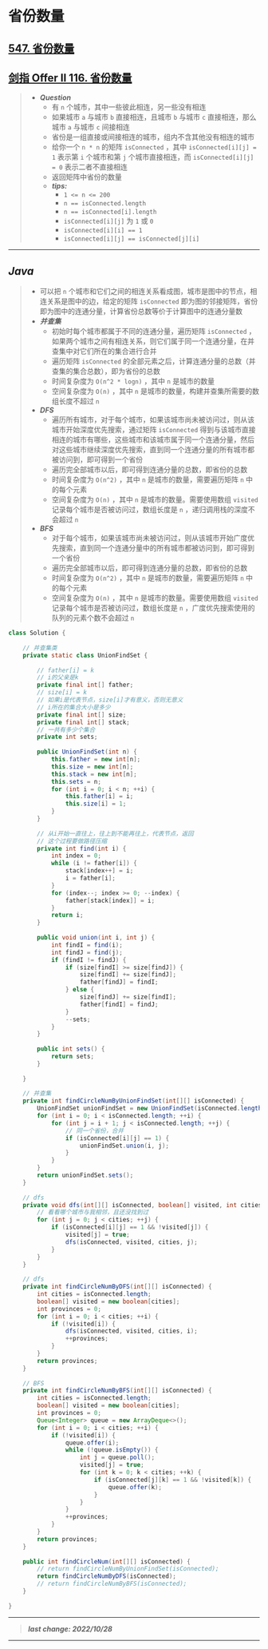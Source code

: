 # 省份数量

## [547. 省份数量](https://leetcode.cn/problems/number-of-provinces/)

## [剑指 Offer II 116. 省份数量](https://leetcode.cn/problems/bLyHh0/)

> - ***Question***
>   - 有 `n` 个城市，其中一些彼此相连，另一些没有相连
>   - 如果城市 `a` 与城市 `b` 直接相连，且城市 `b` 与城市 `c` 直接相连，那么城市 `a` 与城市 `c` 间接相连
>   - 省份是一组直接或间接相连的城市，组内不含其他没有相连的城市
>   - 给你一个 `n * n` 的矩阵 `isConnected` ，其中 `isConnected[i][j] = 1` 表示第 `i` 个城市和第 `j` 个城市直接相连，而 `isConnected[i][j] = 0` 表示二者不直接相连
>   - 返回矩阵中省份的数量
>   - ***tips:***
>     - `1 <= n <= 200`
>     - `n == isConnected.length`
>     - `n == isConnected[i].length`
>     - `isConnected[i][j]` 为 `1` 或 `0`
>     - `isConnected[i][i] == 1`
>     - `isConnected[i][j] == isConnected[j][i]`

---

## *Java*

> - 可以把 `n` 个城市和它们之间的相连关系看成图，城市是图中的节点，相连关系是图中的边，给定的矩阵 `isConnected` 即为图的邻接矩阵，省份即为图中的连通分量，计算省份总数等价于计算图中的连通分量数
> - ***并查集***
>   - 初始时每个城市都属于不同的连通分量，遍历矩阵 `isConnected` ，如果两个城市之间有相连关系，则它们属于同一个连通分量，在并查集中对它们所在的集合进行合并
>   - 遍历矩阵 `isConnected` 的全部元素之后，计算连通分量的总数（并查集的集合总数），即为省份的总数
>   - 时间复杂度为 `O(n^2 * logn)` ，其中 `n` 是城市的数量
>   - 空间复杂度为 `O(n)` ，其中 `n` 是城市的数量，构建并查集所需要的数组长度不超过 `n`
> - ***DFS***
>   - 遍历所有城市，对于每个城市，如果该城市尚未被访问过，则从该城市开始深度优先搜索，通过矩阵 `isConnected` 得到与该城市直接相连的城市有哪些，这些城市和该城市属于同一个连通分量，然后对这些城市继续深度优先搜索，直到同一个连通分量的所有城市都被访问到，即可得到一个省份
>   - 遍历完全部城市以后，即可得到连通分量的总数，即省份的总数
>   - 时间复杂度为 `O(n^2)` ，其中 `n` 是城市的数量，需要遍历矩阵 `n` 中的每个元素
>   - 空间复杂度为 `O(n)` ，其中 `n` 是城市的数量。需要使用数组 `visited` 记录每个城市是否被访问过，数组长度是 `n` ，递归调用栈的深度不会超过 `n`
> - ***BFS***
>   - 对于每个城市，如果该城市尚未被访问过，则从该城市开始广度优先搜索，直到同一个连通分量中的所有城市都被访问到，即可得到一个省份
>   - 遍历完全部城市以后，即可得到连通分量的总数，即省份的总数
>   - 时间复杂度为 `O(n^2)` ，其中 `n` 是城市的数量，需要遍历矩阵 `n` 中的每个元素
>   - 空间复杂度为 `O(n)` ，其中 `n` 是城市的数量。需要使用数组 `visited` 记录每个城市是否被访问过，数组长度是 `n` ，广度优先搜索使用的队列的元素个数不会超过 `n`

```java
class Solution {
    
    // 并查集类
    private static class UnionFindSet {
        
        // father[i] = k
        // i的父亲是k
        private final int[] father;
        // size[i] = k
        // 如果i是代表节点，size[i]才有意义，否则无意义
        // i所在的集合大小是多少
        private final int[] size;
        private final int[] stack;
        // 一共有多少个集合
        private int sets;
        
        public UnionFindSet(int n) {
            this.father = new int[n];
            this.size = new int[n];
            this.stack = new int[n];
            this.sets = n;
            for (int i = 0; i < n; ++i) {
                this.father[i] = i;
                this.size[i] = 1;
            }
        }
        
        // 从i开始一直往上，往上到不能再往上，代表节点，返回
        // 这个过程要做路径压缩
        private int find(int i) {
            int index = 0;
            while (i != father[i]) {
                stack[index++] = i;
                i = father[i];
            }
            for (index--; index >= 0; --index) {
                father[stack[index]] = i;
            }
            return i;
        }
        
        public void union(int i, int j) {
            int findI = find(i);
            int findJ = find(j);
            if (findI != findJ) {
                if (size[findI] >= size[findJ]) {
                    size[findI] += size[findJ];
                    father[findJ] = findI;
                } else {
                    size[findJ] += size[findI];
                    father[findI] = findJ;
                }
                --sets;
            }
        }
        
        public int sets() {
            return sets;
        }
        
    }
    
    // 并查集
    private int findCircleNumByUnionFindSet(int[][] isConnected) {
        UnionFindSet unionFindSet = new UnionFindSet(isConnected.length);
        for (int i = 0; i < isConnected.length; ++i) {
            for (int j = i + 1; j < isConnected.length; ++j) {
                // 同一个省份，合并
                if (isConnected[i][j] == 1) {
                    unionFindSet.union(i, j);
                }
            }
        }
        return unionFindSet.sets();
    }
    
    // dfs
    private void dfs(int[][] isConnected, boolean[] visited, int cities, int i) {
        // 看看哪个城市与我相邻，且还没找到过
        for (int j = 0; j < cities; ++j) {
            if (isConnected[i][j] == 1 && !visited[j]) {
                visited[j] = true;
                dfs(isConnected, visited, cities, j);
            }
        }
    }
    
    // dfs
    private int findCircleNumByDFS(int[][] isConnected) {
        int cities = isConnected.length;
        boolean[] visited = new boolean[cities];
        int provinces = 0;
        for (int i = 0; i < cities; ++i) {
            if (!visited[i]) {
                dfs(isConnected, visited, cities, i);
                ++provinces;
            }
        }
        return provinces;
    }
    
    // BFS
    private int findCircleNumByBFS(int[][] isConnected) {
        int cities = isConnected.length;
        boolean[] visited = new boolean[cities];
        int provinces = 0;
        Queue<Integer> queue = new ArrayDeque<>();
        for (int i = 0; i < cities; ++i) {
            if (!visited[i]) {
                queue.offer(i);
                while (!queue.isEmpty()) {
                    int j = queue.poll();
                    visited[j] = true;
                    for (int k = 0; k < cities; ++k) {
                        if (isConnected[j][k] == 1 && !visited[k]) {
                            queue.offer(k);
                        }
                    }
                }
                ++provinces;
            }
        }
        return provinces;
    }
    
    public int findCircleNum(int[][] isConnected) {
        // return findCircleNumByUnionFindSet(isConnected);
        return findCircleNumByDFS(isConnected);
        // return findCircleNumByBFS(isConnected);
    }
    
}
```

---

> ***last change: 2022/10/28***

---
